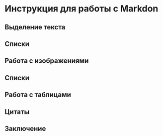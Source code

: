 # Инструкция для работы с Markdon

## Выделение текста

## Списки

## Работа с изображениями 

## Списки

## Работа с таблицами

## Цитаты

## Заключение 
